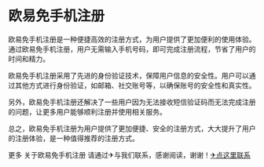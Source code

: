 # 欧易免手机注册

欧易免手机注册是一种便捷高效的注册方式，为用户提供了更加便利的使用体验。通过欧易免手机注册，用户无需输入手机号码，即可完成注册流程，节省了用户的时间和精力。

欧易免手机注册采用了先进的身份验证技术，保障用户信息的安全性。用户可以通过其他方式进行身份验证，如邮箱、社交账号等，以确保账号的安全性和真实性。

另外，欧易免手机注册还解决了一些用户因为无法接收短信验证码而无法完成注册的问题，让更多用户能够顺利注册并使用相关服务。

总之，欧易免手机注册为用户提供了更加便捷、安全的注册方式，大大提升了用户的注册体验，是一种值得推荐的注册方式。

更多 关于欧易免手机注册 请通过✈与我们联系，感谢阅读，谢谢！[✈点这里联系](https://gg.k02.cc)